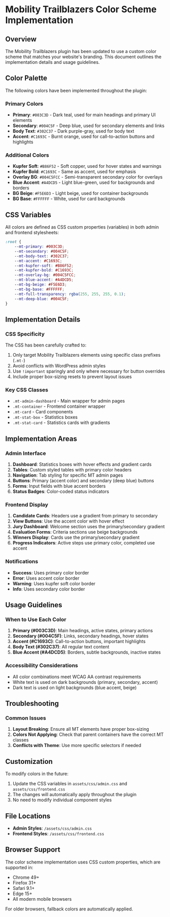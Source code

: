 # Mobility Trailblazers Color Scheme Implementation

## Overview

The Mobility Trailblazers plugin has been updated to use a custom color scheme that matches your website's branding. This document outlines the implementation details and usage guidelines.

## Color Palette

The following colors have been implemented throughout the plugin:

### Primary Colors
- **Primary**: `#003C3D` - Dark teal, used for main headings and primary UI elements
- **Secondary**: `#004C5F` - Deep blue, used for secondary elements and links
- **Body Text**: `#302C37` - Dark purple-gray, used for body text
- **Accent**: `#C1693C` - Burnt orange, used for call-to-action buttons and highlights

### Additional Colors
- **Kupfer Soft**: `#B86F52` - Soft copper, used for hover states and warnings
- **Kupfer Bold**: `#C1693C` - Same as accent, used for emphasis
- **Overlay BG**: `#004C5FCC` - Semi-transparent secondary color for overlays
- **Blue Accent**: `#A4DCD5` - Light blue-green, used for backgrounds and borders
- **BG Beige**: `#F5E6D3` - Light beige, used for container backgrounds
- **BG Base**: `#FFFFFF` - White, used for card backgrounds

## CSS Variables

All colors are defined as CSS custom properties (variables) in both admin and frontend stylesheets:

```css
:root {
    --mt-primary: #003C3D;
    --mt-secondary: #004C5F;
    --mt-body-text: #302C37;
    --mt-accent: #C1693C;
    --mt-kupfer-soft: #B86F52;
    --mt-kupfer-bold: #C1693C;
    --mt-overlay-bg: #004C5FCC;
    --mt-blue-accent: #A4DCD5;
    --mt-bg-beige: #F5E6D3;
    --mt-bg-base: #FFFFFF;
    --mt-full-transparency: rgba(255, 255, 255, 0.1);
    --mt-deep-blue: #004C5F;
}
```

## Implementation Details

### CSS Specificity
The CSS has been carefully crafted to:
1. Only target Mobility Trailblazers elements using specific class prefixes (`.mt-`)
2. Avoid conflicts with WordPress admin styles
3. Use `!important` sparingly and only where necessary for button overrides
4. Include proper box-sizing resets to prevent layout issues

### Key CSS Classes
- `.mt-admin-dashboard` - Main wrapper for admin pages
- `.mt-container` - Frontend container wrapper
- `.mt-card` - Card components
- `.mt-stat-box` - Statistics boxes
- `.mt-stat-card` - Statistics cards with gradients

## Implementation Areas

### Admin Interface
1. **Dashboard**: Statistics boxes with hover effects and gradient cards
2. **Tables**: Custom styled tables with primary color headers
3. **Navigation**: Tab styling for specific MT admin pages
4. **Buttons**: Primary (accent color) and secondary (deep blue) buttons
5. **Forms**: Input fields with blue accent borders
6. **Status Badges**: Color-coded status indicators

### Frontend Display
1. **Candidate Cards**: Headers use a gradient from primary to secondary
2. **View Buttons**: Use the accent color with hover effect
3. **Jury Dashboard**: Welcome section uses the primary/secondary gradient
4. **Evaluation Forms**: Criteria sections use beige backgrounds
5. **Winners Display**: Cards use the primary/secondary gradient
6. **Progress Indicators**: Active steps use primary color, completed use accent

### Notifications
- **Success**: Uses primary color border
- **Error**: Uses accent color border
- **Warning**: Uses kupfer soft color border
- **Info**: Uses secondary color border

## Usage Guidelines

### When to Use Each Color
1. **Primary (#003C3D)**: Main headings, active states, primary actions
2. **Secondary (#004C5F)**: Links, secondary headings, hover states
3. **Accent (#C1693C)**: Call-to-action buttons, important highlights
4. **Body Text (#302C37)**: All regular text content
5. **Blue Accent (#A4DCD5)**: Borders, subtle backgrounds, inactive states

### Accessibility Considerations
- All color combinations meet WCAG AA contrast requirements
- White text is used on dark backgrounds (primary, secondary, accent)
- Dark text is used on light backgrounds (blue accent, beige)

## Troubleshooting

### Common Issues
1. **Layout Breaking**: Ensure all MT elements have proper box-sizing
2. **Colors Not Applying**: Check that parent containers have the correct MT classes
3. **Conflicts with Theme**: Use more specific selectors if needed

## Customization

To modify colors in the future:
1. Update the CSS variables in `assets/css/admin.css` and `assets/css/frontend.css`
2. The changes will automatically apply throughout the plugin
3. No need to modify individual component styles

## File Locations

- **Admin Styles**: `/assets/css/admin.css`
- **Frontend Styles**: `/assets/css/frontend.css`

## Browser Support

The color scheme implementation uses CSS custom properties, which are supported in:
- Chrome 49+
- Firefox 31+
- Safari 9.1+
- Edge 15+
- All modern mobile browsers

For older browsers, fallback colors are automatically applied. 